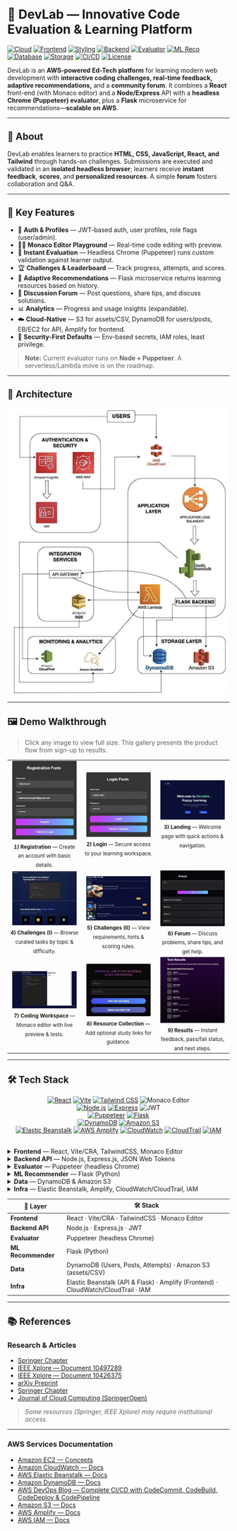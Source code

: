 # 🚀 DevLab — Innovative Code Evaluation & Learning Platform

[![Cloud](https://img.shields.io/badge/Cloud-AWS-orange?logo=amazon-aws)](https://aws.amazon.com/)
[![Frontend](https://img.shields.io/badge/Frontend-React-61DAFB?logo=react&logoColor=white)](https://react.dev/)
[![Styling](https://img.shields.io/badge/UI-TailwindCSS-06B6D4?logo=tailwindcss&logoColor=white)](https://tailwindcss.com/)
[![Backend](https://img.shields.io/badge/Backend-Node.js-339933?logo=node.js&logoColor=white)](https://nodejs.org/)
[![Evaluator](https://img.shields.io/badge/Evaluator-Puppeteer-40B5A4?logo=google-chrome&logoColor=white)](https://pptr.dev/)
[![ML Reco](https://img.shields.io/badge/Service-Flask-000000?logo=flask&logoColor=white)](https://flask.palletsprojects.com/)
[![Database](https://img.shields.io/badge/DB-DynamoDB-4053D6?logo=amazondynamodb&logoColor=white)](https://aws.amazon.com/dynamodb/)
[![Storage](https://img.shields.io/badge/Storage-S3-569A31?logo=amazon-s3&logoColor=white)](https://aws.amazon.com/s3/)
[![CI/CD](https://img.shields.io/badge/Deploy-Elastic%20Beanstalk-3B3B3B?logo=awselasticbeanstalk&logoColor=white)](https://aws.amazon.com/elasticbeanstalk/)
[![License](https://img.shields.io/badge/License-MIT-lightgrey)](LICENSE)

DevLab is an **AWS-powered Ed-Tech platform** for learning modern web development with **interactive coding challenges, real-time feedback, adaptive recommendations,** and a **community forum**. It combines a **React** front-end (with Monaco editor) and a **Node/Express** API with a **headless Chrome (Puppeteer) evaluator**, plus a **Flask** microservice for recommendations—**scalable on AWS**.

---

## 📖 About

DevLab enables learners to practice **HTML, CSS, JavaScript, React, and Tailwind** through hands-on challenges. Submissions are executed and validated in an **isolated headless browser**; learners receive **instant feedback**, **scores**, and **personalized resources**. A simple **forum** fosters collaboration and Q&A.

---

## 🌟 Key Features

- 👤 **Auth & Profiles** — JWT-based auth, user profiles, role flags (user/admin).
- 🧑‍💻 **Monaco Editor Playground** — Real-time code editing with preview.
- 🧪 **Instant Evaluation** — Headless Chrome (Puppeteer) runs custom validation against learner output.
- 🏆 **Challenges & Leaderboard** — Track progress, attempts, and scores.
- 🎯 **Adaptive Recommendations** — Flask microservice returns learning resources based on history.
- 💬 **Discussion Forum** — Post questions, share tips, and discuss solutions.
- 📊 **Analytics** — Progress and usage insights (expandable).
- ☁️ **Cloud-Native** — S3 for assets/CSV, DynamoDB for users/posts, EB/EC2 for API, Amplify for frontend.
- 🔐 **Security-First Defaults** — Env-based secrets, IAM roles, least privilege.

> **Note:** Current evaluator runs on **Node + Puppeteer**. A serverless/Lambda move is on the roadmap.

---

## 🧩 Architecture

![DevLab AWS Architecture](docs/architecture1.png)

---
## 🖼️ Demo Walkthrough

> Click any image to view full size. This gallery presents the product flow from sign-up to results.

<table>
  <tr>
    <td align="center" width="33%">
      <a href="docs/registration2.png">
        <img src="docs/registration2.png" alt="Registration" width="95%">
      </a>
      <br/>
      <sub><b>1) Registration</b> — Create an account with basic details.</sub>
    </td>
    <td align="center" width="33%">
      <a href="docs/loginform2.png">
        <img src="docs/loginform2.png" alt="Login" width="95%">
      </a>
      <br/>
      <sub><b>2) Login</b> — Secure access to your learning workspace.</sub>
    </td>
    <td align="center" width="33%">
      <a href="docs/landing.png">
        <img src="docs/landing.png" alt="Landing" width="95%">
      </a>
      <br/>
      <sub><b>3) Landing</b> — Welcome page with quick actions & navigation.</sub>
    </td>
  </tr>

  <tr>
    <td align="center" width="33%">
      <a href="docs/Challenges1.png">
        <img src="docs/Challenges1.png" alt="Challenges List" width="95%">
      </a>
      <br/>
      <sub><b>4) Challenges (I)</b> — Browse curated tasks by topic & difficulty.</sub>
    </td>
    <td align="center" width="33%">
      <a href="docs/Challenges2.png">
        <img src="docs/Challenges2.png" alt="Challenge Details" width="95%">
      </a>
      <br/>
      <sub><b>5) Challenges (II)</b> — View requirements, hints & scoring rules.</sub>
    </td>
    <td align="center" width="33%">
      <a href="docs/forum.png">
        <img src="docs/forum.png" alt="Forum" width="95%">
      </a>
      <br/>
      <sub><b>6) Forum</b> — Discuss problems, share tips, and get help.</sub>
    </td>
  </tr>

  <tr>
    <td align="center" width="33%">
      <a href="docs/coding_workspace.png">
        <img src="docs/coding_workspace.png" alt="Coding Workspace" width="95%">
      </a>
      <br/>
      <sub><b>7) Coding Workspace</b> — Monaco editor with live preview & tests.</sub>
    </td>
    <td align="center" width="33%">
      <a href="docs/resource_collection.png">
        <img src="docs/resource_collection.png" alt="Resource Collection" width="95%">
      </a>
      <br/>
      <sub><b>8) Resource Collection</b> — Add optional study links for guidance.</sub>
    </td>
    <td align="center" width="33%">
      <a href="docs/result.png">
        <img src="docs/result.png" alt="Results" width="95%">
      </a>
      <br/>
      <sub><b>9) Results</b> — Instant feedback, pass/fail status, and next steps.</sub>
    </td>
  </tr>
</table>

---
## 🛠 Tech Stack

<div align="center">

<a href="https://react.dev/"><img src="https://img.shields.io/badge/React-61DAFB?logo=react&logoColor=white" alt="React"/></a>
<a href="https://vitejs.dev/"><img src="https://img.shields.io/badge/Vite-646CFF?logo=vite&logoColor=white" alt="Vite"/></a>
<a href="https://tailwindcss.com/"><img src="https://img.shields.io/badge/TailwindCSS-06B6D4?logo=tailwindcss&logoColor=white" alt="Tailwind CSS"/></a>
<img src="https://img.shields.io/badge/Monaco%20Editor-1f7a8c" alt="Monaco Editor"/>
<br/>
<a href="https://nodejs.org/"><img src="https://img.shields.io/badge/Node.js-339933?logo=node.js&logoColor=white" alt="Node.js"/></a>
<a href="https://expressjs.com/"><img src="https://img.shields.io/badge/Express-000000?logo=express&logoColor=white" alt="Express"/></a>
<img src="https://img.shields.io/badge/JWT-000000" alt="JWT"/>
<br/>
<a href="https://pptr.dev/"><img src="https://img.shields.io/badge/Puppeteer-40B5A4?logo=puppeteer&logoColor=white" alt="Puppeteer"/></a>
<a href="https://flask.palletsprojects.com/"><img src="https://img.shields.io/badge/Flask-000000?logo=flask&logoColor=white" alt="Flask"/></a>
<br/>
<a href="https://aws.amazon.com/dynamodb/"><img src="https://img.shields.io/badge/DynamoDB-4053D6?logo=amazondynamodb&logoColor=white" alt="DynamoDB"/></a>
<a href="https://aws.amazon.com/s3/"><img src="https://img.shields.io/badge/Amazon%20S3-569A31?logo=amazon-s3&logoColor=white" alt="Amazon S3"/></a>
<br/>
<a href="https://aws.amazon.com/elasticbeanstalk/"><img src="https://img.shields.io/badge/Elastic%20Beanstalk-3B3B3B?logo=amazon-aws&logoColor=white" alt="Elastic Beanstalk"/></a>
<a href="https://aws.amazon.com/amplify/"><img src="https://img.shields.io/badge/AWS%20Amplify-FF9900?logo=awsamplify&logoColor=white" alt="AWS Amplify"/></a>
<a href="https://aws.amazon.com/cloudwatch/"><img src="https://img.shields.io/badge/CloudWatch-FF4F8B?logo=amazon-aws&logoColor=white" alt="CloudWatch"/></a>
<a href="https://aws.amazon.com/cloudtrail/"><img src="https://img.shields.io/badge/CloudTrail-232F3E?logo=amazon-aws&logoColor=white" alt="CloudTrail"/></a>
<a href="https://aws.amazon.com/iam/"><img src="https://img.shields.io/badge/IAM-232F3E?logo=amazon-aws&logoColor=white" alt="IAM"/></a>

</div>

<br/>

<details>
  <summary><b>Frontend</b> — React, Vite/CRA, TailwindCSS, Monaco Editor</summary>
  <ul>
    <li>SPA with route guards and layout shells</li>
    <li>Monaco editor playground with live preview</li>
    <li>Utility-first styling via TailwindCSS</li>
  </ul>
</details>

<details>
  <summary><b>Backend API</b> — Node.js, Express.js, JSON Web Tokens</summary>
  <ul>
    <li>REST endpoints for auth, posts, attempts</li>
    <li>JWT-based sessions and role flags</li>
    <li>Input validation, rate limiting, CORS</li>
  </ul>
</details>

<details>
  <summary><b>Evaluator</b> — Puppeteer (headless Chrome)</summary>
  <ul>
    <li>Runs user HTML/CSS/JS in sandboxed headless Chrome</li>
    <li>Applies whitelisted validation scripts; returns structured results</li>
    <li>Timeouts and resource limits for safety</li>
  </ul>
</details>

<details>
  <summary><b>ML Recommender</b> — Flask (Python)</summary>
  <ul>
    <li>Consumes anonymized attempt history & skill tags</li>
    <li>Returns ranked resources from S3-backed catalog</li>
    <li>Pluggable for embeddings or CF later</li>
  </ul>
</details>

<details>
  <summary><b>Data</b> — DynamoDB & Amazon S3</summary>
  <ul>
    <li><code>users</code>, <code>posts</code>, <code>attempts</code> tables (GSIs for user/challenge lookups)</li>
    <li>S3 for static assets, CSV datasets, screenshots</li>
  </ul>
</details>

<details>
  <summary><b>Infra</b> — Elastic Beanstalk, Amplify, CloudWatch/CloudTrail, IAM</summary>
  <ul>
    <li>EB for Node API & Flask; Amplify for static frontend</li>
    <li>CloudWatch logs/metrics; CloudTrail auditing</li>
    <li>IAM roles (least privilege) for DynamoDB/S3 access</li>
  </ul>
</details>

<!-- Quick summary table for skimmers -->
| 🧩 Layer           | 🛠️ Stack |
|--------------------|----------|
| **Frontend**       | React · Vite/CRA · TailwindCSS · Monaco Editor |
| **Backend API**    | Node.js · Express.js · JWT |
| **Evaluator**      | Puppeteer (headless Chrome) |
| **ML Recommender** | Flask (Python) |
| **Data**           | DynamoDB (Users, Posts, Attempts) · Amazon S3 (assets/CSV) |
| **Infra**          | Elastic Beanstalk (API & Flask) · Amplify (Frontend) · CloudWatch/CloudTrail · IAM |

---

## 📚 References

### Research & Articles

- [Springer Chapter](https://link.springer.com/chapter/10.1007/978-981-97-1329-5_28)
- [IEEE Xplore — Document 10497289](https://ieeexplore.ieee.org/document/10497289)
- [IEEE Xplore — Document 10426375](https://ieeexplore.ieee.org/abstract/document/10426375)
- [arXiv Preprint](https://arxiv.org/abs/2307.08705)
- [Springer Chapter](https://link.springer.com/chapter/10.1007/978-3-030-60036-5_3)
- [Journal of Cloud Computing (SpringerOpen)](https://journalofcloudcomputing.springeropen.com/articles/10.1186/s13677-019-0134-y)

> *Some resources (Springer, IEEE Xplore) may require institutional access.*

---

### AWS Services Documentation
- [Amazon EC2 — Concepts](https://docs.aws.amazon.com/AWSEC2/latest/UserGuide/concepts.html)
- [Amazon CloudWatch — Docs](https://docs.aws.amazon.com/cloudwatch/)
- [AWS Elastic Beanstalk — Docs](https://docs.aws.amazon.com/elasticbeanstalk/)
- [Amazon DynamoDB — Docs](https://docs.aws.amazon.com/dynamodb/)
- [AWS DevOps Blog — Complete CI/CD with CodeCommit, CodeBuild, CodeDeploy & CodePipeline](https://aws.amazon.com/blogs/devops/complete-ci-cd-with-aws-codecommit-awscodebuild-aws-codedeploy-and-aws-codepipeline/)
- [Amazon S3 — Docs](https://docs.aws.amazon.com/s3/)
- [AWS Amplify — Docs](https://docs.amplify.aws/)
- [AWS IAM — Docs](https://docs.aws.amazon.com/IAM/latest/UserGuide/introduction.html)
